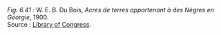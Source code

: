 *Fig. 6.41 :* W. E. B. Du Bois, *Acres de terres appartenant à des Nègres en Géorgie*, 1900.  
Source : [Library of Congress](https://www.loc.gov/item/2013650438/).